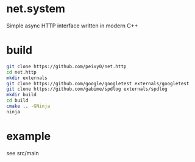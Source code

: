 # net.system
Simple async HTTP interface written in modern C++

# build
```bash
git clone https://github.com/peixy0/net.http
cd net.http
mkdir externals
git clone https://github.com/google/googletest externals/googletest
git clone https://github.com/gabime/spdlog externals/spdlog
mkdir build
cd build
cmake .. -GNinja
ninja
```

# example
see src/main
